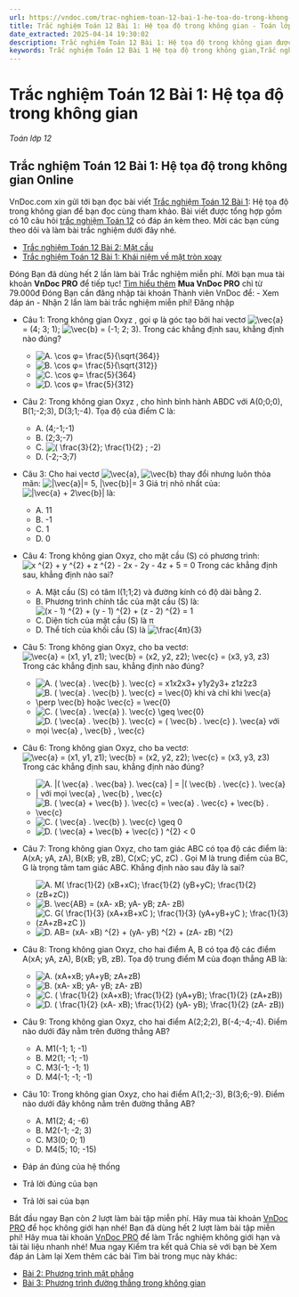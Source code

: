 ```yaml
---
url: https://vndoc.com/trac-nghiem-toan-12-bai-1-he-toa-do-trong-khong-gian-291730
title: Trắc nghiệm Toán 12 Bài 1: Hệ tọa độ trong không gian - Toán lớp 12 - VnDoc.com
date_extracted: 2025-04-14 19:30:02
description: Trắc nghiệm Toán 12 Bài 1: Hệ tọa độ trong không gian được VnDoc.com sưu tầm và xin gửi tới bạn đọc cùng tham khảo.
keywords: Trắc nghiệm Toán 12 Bài 1 Hệ tọa độ trong không gian,Trắc nghiệm Toán 12 Bài 1,Hệ tọa độ trong không gian,trắc nghiệm toán 12,toán 12,toán 12 bài 1
---
```


# Trắc nghiệm Toán 12 Bài 1: Hệ tọa độ trong không gian
 _Toán lớp 12_
## Trắc nghiệm Toán 12 Bài 1: Hệ tọa độ trong không gian Online
VnDoc.com xin gửi tới bạn đọc bài viết [Trắc nghiệm Toán 12 Bài 1](<https://vndoc.com/trac-nghiem-toan-12-bai-1-he-toa-do-trong-khong-gian-291730>): Hệ tọa độ trong không gian để bạn đọc cùng tham khảo. Bài viết được tổng hợp gồm có 10 câu hỏi [trắc nghiệm Toán 12](<https://vndoc.com/test-mon-toan-lop12>) có đáp án kèm theo. Mời các bạn cùng theo dõi và làm bài trắc nghiệm dưới đây nhé.
  * [Trắc nghiệm Toán 12 Bài 2: Mặt cầu](<https://vndoc.com/trac-nghiem-toan-12-bai-2-mat-cau-291728>)
  * [Trắc nghiệm Toán 12 Bài 1: Khái niệm về mặt tròn xoay](<https://vndoc.com/trac-nghiem-toan-12-bai-1-khai-niem-ve-mat-tron-xoay-291724>)

Đóng
Bạn đã dùng hết 2 lần làm bài Trắc nghiệm miễn phí. Mời bạn mua tài khoản **VnDoc PRO** để tiếp tục\! [Tìm hiểu thêm](</pro>)
**Mua VnDoc PRO** chỉ từ 79.000đ
Đóng
Bạn cần đăng nhập tài khoản Thành viên VnDoc để:
\- Xem đáp án
\- Nhận 2 lần làm bài trắc nghiệm miễn phí\!
Đăng nhập 
  * Câu 1:
Trong không gian Oxyz , gọi φ là góc tạo bởi hai vectơ ![\\vec{a}](https://tex.vdoc.vn?tex=%5Cvec%7Ba%7D) = \(4; 3; 1\); ![\\vec{b}](https://tex.vdoc.vn?tex=%5Cvec%7Bb%7D) = \(-1; 2; 3\). Trong các khẳng định sau, khẳng định nào đúng?
    * ![A. \\cos φ= \\frac{5}{\\sqrt{364}}](https://tex.vdoc.vn?tex=A.%20%5Ccos%20%CF%86%3D%20%5Cfrac%7B5%7D%7B%5Csqrt%7B364%7D%7D)
    * ![B. \\cos φ= \\frac{5}{\\sqrt{312}}](https://tex.vdoc.vn?tex=B.%20%5Ccos%20%CF%86%3D%20%5Cfrac%7B5%7D%7B%5Csqrt%7B312%7D%7D)
    * ![C. \\cos φ= \\frac{5}{364}](https://tex.vdoc.vn?tex=C.%20%5Ccos%20%CF%86%3D%20%5Cfrac%7B5%7D%7B364%7D)
    * ![D. \\cos φ= \\frac{5}{312}](https://tex.vdoc.vn?tex=D.%20%5Ccos%20%CF%86%3D%20%5Cfrac%7B5%7D%7B312%7D)
  * Câu 2:
Trong không gian Oxyz , cho hình bình hành ABDC với A\(0;0;0\), B\(1;-2;3\), D\(3;1;-4\). Tọa độ của điểm C là:
    * A. \(4;-1;-1\)
    * B. \(2;3;-7\)
    * C. ![\( \\frac{3}{2}; \\frac{1}{2} ; -2\)](https://tex.vdoc.vn?tex=\(%20%5Cfrac%7B3%7D%7B2%7D%3B%20%5Cfrac%7B1%7D%7B2%7D%20%3B%20-2\))
    * D. \(-2;-3;7\)
  * Câu 3:
Cho hai vectơ ![\\vec{a}](https://tex.vdoc.vn?tex=%5Cvec%7Ba%7D), ![\\vec{b}](https://tex.vdoc.vn?tex=%5Cvec%7Bb%7D) thay đổi nhưng luôn thỏa mãn: ![|\\vec{a}|= 5, |\\vec{b}|= 3](https://tex.vdoc.vn?tex=%7C%5Cvec%7Ba%7D%7C%3D%205%2C%20%7C%5Cvec%7Bb%7D%7C%3D%203)
Giá trị nhỏ nhất của: ![|\\vec{a} + 2\\vec{b}|](https://tex.vdoc.vn?tex=%7C%5Cvec%7Ba%7D%20%2B%202%5Cvec%7Bb%7D%7C) là:
    * A. 11
    * B. -1
    * C. 1
    * D. 0
  * Câu 4:
Trong không gian Oxyz, cho mặt cầu \(S\) có phương trình: ![x ^{2} + y ^{2} + z ^{2} - 2x - 2y - 4z + 5 = 0](https://tex.vdoc.vn?tex=x%20%5E%7B2%7D%20%2B%20y%20%5E%7B2%7D%20%2B%20z%20%5E%7B2%7D%20-%202x%20-%202y%20-%204z%20%2B%205%20%3D%200)
Trong các khẳng định sau, khẳng định nào sai?
    * A. Mặt cầu \(S\) có tâm I\(1;1;2\) và đường kính có độ dài bằng 2.
    * B. Phương trình chính tắc của mặt cầu \(S\) là: ![\(x - 1\) ^{2} + \(y - 1\) ^{2} + \(z - 2\) ^{2} = 1](https://tex.vdoc.vn?tex=\(x%20-%201\)%20%5E%7B2%7D%20%2B%20\(y%20-%201\)%20%5E%7B2%7D%20%2B%20\(z%20-%202\)%20%5E%7B2%7D%20%3D%201)
    * C. Diện tích của mặt cầu \(S\) là π
    * D. Thể tích của khối cầu \(S\) là ![\\frac{4π}{3}](https://tex.vdoc.vn?tex=%5Cfrac%7B4%CF%80%7D%7B3%7D)
  * Câu 5:
Trong không gian Oxyz, cho ba vectơ: ![\\vec{a} = \(x1, y1, z1\); \\vec{b} = \(x2, y2, z2\); \\vec{c} = \(x3, y3, z3\)](https://tex.vdoc.vn?tex=%5Cvec%7Ba%7D%20%3D%20\(x1%2C%20y1%2C%20z1\)%3B%20%5Cvec%7Bb%7D%20%3D%20\(x2%2C%20y2%2C%20z2\)%3B%20%5Cvec%7Bc%7D%20%3D%20\(x3%2C%20y3%2C%20z3\))
Trong các khẳng định sau, khẳng định nào đúng?
    * ![A. \( \\vec{a} . \\vec{b} \). \\vec{c} = x1x2x3+ y1y2y3+ z1z2z3](https://tex.vdoc.vn?tex=A.%20\(%20%5Cvec%7Ba%7D%20.%20%5Cvec%7Bb%7D%20\).%20%5Cvec%7Bc%7D%20%3D%20x1x2x3%2B%20y1y2y3%2B%20z1z2z3)
    * ![B. \( \\vec{a} . \\vec{b} \). \\vec{c} = \\vec{0} khi và chỉ khi \\vec{a} \\perp \\vec{b} hoặc \\vec{c} = \\vec{0}](https://tex.vdoc.vn?tex=B.%20\(%20%5Cvec%7Ba%7D%20.%20%5Cvec%7Bb%7D%20\).%20%5Cvec%7Bc%7D%20%3D%20%5Cvec%7B0%7D%20khi%20v%C3%A0%20ch%E1%BB%89%20khi%20%5Cvec%7Ba%7D%20%5Cperp%20%5Cvec%7Bb%7D%20ho%E1%BA%B7c%20%5Cvec%7Bc%7D%20%3D%20%5Cvec%7B0%7D)
    * ![C. \( \\vec{a} . \\vec{a} \). \\vec{c} \\geq \\vec{0}](https://tex.vdoc.vn?tex=C.%20\(%20%5Cvec%7Ba%7D%20.%20%5Cvec%7Ba%7D%20\).%20%5Cvec%7Bc%7D%20%5Cgeq%20%5Cvec%7B0%7D)
    * ![D. \( \\vec{a} . \\vec{b} \). \\vec{c} = \( \\vec{b} . \\vec{c} \). \\vec{a} với mọi \\vec{a} , \\vec{b} , \\vec{c}](https://tex.vdoc.vn?tex=D.%20\(%20%5Cvec%7Ba%7D%20.%20%5Cvec%7Bb%7D%20\).%20%5Cvec%7Bc%7D%20%3D%20\(%20%5Cvec%7Bb%7D%20.%20%5Cvec%7Bc%7D%20\).%20%5Cvec%7Ba%7D%20v%E1%BB%9Bi%20m%E1%BB%8Di%20%5Cvec%7Ba%7D%20%2C%20%5Cvec%7Bb%7D%20%2C%20%5Cvec%7Bc%7D)
  * Câu 6:
Trong không gian Oxyz, cho ba vectơ: ![\\vec{a} = \(x1, y1, z1\); \\vec{b} = \(x2, y2, z2\); \\vec{c} = \(x3, y3, z3\)](https://tex.vdoc.vn?tex=%5Cvec%7Ba%7D%20%3D%20\(x1%2C%20y1%2C%20z1\)%3B%20%5Cvec%7Bb%7D%20%3D%20\(x2%2C%20y2%2C%20z2\)%3B%20%5Cvec%7Bc%7D%20%3D%20\(x3%2C%20y3%2C%20z3\))
Trong các khẳng định sau, khẳng định nào đúng?
    * ![A. |\( \\vec{a} . \\vec{ba} \). \\vec{ca} | = |\( \\vec{b} . \\vec{c} \). \\vec{a} | với mọi \\vec{a} , \\vec{b} , \\vec{c}](https://tex.vdoc.vn?tex=A.%20%7C\(%20%5Cvec%7Ba%7D%20.%20%5Cvec%7Bba%7D%20\).%20%5Cvec%7Bca%7D%20%7C%20%3D%20%7C\(%20%5Cvec%7Bb%7D%20.%20%5Cvec%7Bc%7D%20\).%20%5Cvec%7Ba%7D%20%7C%20v%E1%BB%9Bi%20m%E1%BB%8Di%20%5Cvec%7Ba%7D%20%2C%20%5Cvec%7Bb%7D%20%2C%20%5Cvec%7Bc%7D)
    * ![B. \( \\vec{a} + \\vec{b} \). \\vec{c} = \\vec{a} . \\vec{c} + \\vec{b} . \\vec{c}](https://tex.vdoc.vn?tex=B.%20\(%20%5Cvec%7Ba%7D%20%2B%20%5Cvec%7Bb%7D%20\).%20%5Cvec%7Bc%7D%20%3D%20%5Cvec%7Ba%7D%20.%20%5Cvec%7Bc%7D%20%2B%20%5Cvec%7Bb%7D%20.%20%5Cvec%7Bc%7D)
    * ![C. \( \\vec{a} . \\vec{b} \). \\vec{c} \\geq 0](https://tex.vdoc.vn?tex=C.%20\(%20%5Cvec%7Ba%7D%20.%20%5Cvec%7Bb%7D%20\).%20%5Cvec%7Bc%7D%20%5Cgeq%200)
    * ![D. \( \\vec{a} + \\vec{b} + \\vec{c} \) ^{2} < 0](https://tex.vdoc.vn?tex=D.%20\(%20%5Cvec%7Ba%7D%20%2B%20%5Cvec%7Bb%7D%20%2B%20%5Cvec%7Bc%7D%20\)%20%5E%7B2%7D%20%3C%200)
  * Câu 7:
Trong không gian Oxyz, cho tam giác ABC có tọa độ các điểm là: A\(xA; yA, zA\), B\(xB; yB, zB\), C\(xC; yC, zC\) . Gọi M là trung điểm của BC, G là trọng tâm tam giác ABC. Khẳng định nào sau đây là sai?
    * ![A. M\( \\frac{1}{2} \(xB+xC\); \\frac{1}{2} \(yB+yC\); \\frac{1}{2} \(zB+zC\)\)](https://tex.vdoc.vn?tex=A.%20M\(%20%5Cfrac%7B1%7D%7B2%7D%20\(xB%2BxC\)%3B%20%5Cfrac%7B1%7D%7B2%7D%20\(yB%2ByC\)%3B%20%5Cfrac%7B1%7D%7B2%7D%20\(zB%2BzC\)\))
    * ![B. \\vec{AB} = \(xA- xB; yA- yB; zA- zB\)](https://tex.vdoc.vn?tex=B.%20%5Cvec%7BAB%7D%20%3D%20\(xA-%20xB%3B%20yA-%20yB%3B%20zA-%20zB\))
    * ![C. G\( \\frac{1}{3} \(xA+xB+xC \); \\frac{1}{3} \(yA+yB+yC \); \\frac{1}{3} \(zA+zB+zC \)\)](https://tex.vdoc.vn?tex=C.%20G\(%20%5Cfrac%7B1%7D%7B3%7D%20\(xA%2BxB%2BxC%20\)%3B%20%5Cfrac%7B1%7D%7B3%7D%20\(yA%2ByB%2ByC%C2%A0\)%3B%20%5Cfrac%7B1%7D%7B3%7D%20\(zA%2BzB%2BzC%C2%A0\)\))
    * ![D. AB= \(xA- xB\) ^{2} + \(yA- yB\) ^{2} + \(zA- zB\) ^{2}](https://tex.vdoc.vn?tex=D.%20AB%3D%20\(xA-%20xB\)%20%5E%7B2%7D%20%2B%20\(yA-%20yB\)%20%5E%7B2%7D%20%2B%20\(zA-%20zB\)%20%5E%7B2%7D)
  * Câu 8:
Trong không gian Oxyz, cho hai điểm A, B có tọa độ các điểm A\(xA; yA, zA\), B\(xB; yB, zB\). Tọa độ trung điểm M của đoạn thẳng AB là:
    * ![A. \(xA+xB; yA+yB; zA+zB\)](https://tex.vdoc.vn?tex=A.%20\(xA%2BxB%3B%C2%A0yA%2ByB%3B%C2%A0zA%2BzB\))
    * ![B. \(xA- xB; yA- yB; zA- zB\)](https://tex.vdoc.vn?tex=B.%C2%A0\(xA-%C2%A0xB%3B%C2%A0yA-%C2%A0yB%3B%C2%A0zA-%C2%A0zB\))
    * ![C. \( \\frac{1}{2} \(xA+xB\); \\frac{1}{2} \(yA+yB\); \\frac{1}{2} \(zA+zB\)\)](https://tex.vdoc.vn?tex=C.%C2%A0\(%20%5Cfrac%7B1%7D%7B2%7D%20\(xA%2BxB\)%3B%20%5Cfrac%7B1%7D%7B2%7D%20\(yA%2ByB\)%3B%20%5Cfrac%7B1%7D%7B2%7D%20\(zA%2BzB\)\))
    * ![D. \( \\frac{1}{2} \(xA- xB\); \\frac{1}{2} \(yA- yB\); \\frac{1}{2} \(zA- zB\)\)](https://tex.vdoc.vn?tex=D.%20\(%20%5Cfrac%7B1%7D%7B2%7D%20\(xA-%20xB\)%3B%20%5Cfrac%7B1%7D%7B2%7D%20\(yA-%20yB\)%3B%20%5Cfrac%7B1%7D%7B2%7D%20\(zA-%20zB\)\))
  * Câu 9:
Trong không gian Oxyz, cho hai điểm A\(2;2;2\), B\(-4;-4;-4\). Điểm nào dưới đây nằm trên đường thẳng AB?
    * A. M1\(-1; 1; -1\)
    * B. M2\(1; -1; -1\)
    * C. M3\(-1; -1; 1\)
    * D. M4\(-1; -1; -1\)
  * Câu 10:
Trong không gian Oxyz, cho hai điểm A\(1;2;-3\), B\(3;6;-9\). Điểm nào dưới đây không nằm trên đường thẳng AB?
    * A. M1\(2; 4; -6\)
    * B. M2\(-1; -2; 3\)
    * C. M3\(0; 0; 1\)
    * D. M4\(5; 10; -15\)

  * Đáp án đúng của hệ thống
  * Trả lời đúng của bạn
  * Trả lời sai của bạn

Bắt đầu ngay
Bạn còn _2_ lượt làm bài tập miễn phí. Hãy mua tài khoản [VnDoc PRO](</pro>) để học không giới hạn nhé\!  Bạn đã dùng hết 2 lượt làm bài tập miễn phí\! Hãy mua tài khoản [VnDoc PRO](</pro>) để làm Trắc nghiệm không giới hạn và tải tài liệu nhanh nhé\!  Mua ngay
Kiểm tra kết quả Chia sẻ với bạn bè Xem đáp án Làm lại
Xem thêm các bài Tìm bài trong mục này khác:
  * [Bài 2: Phương trình mặt phẳng](</trac-nghiem-toan-12-bai-2-phuong-trinh-mat-phang-291734>)
  * [Bài 3: Phương trình đường thẳng trong không gian](</trac-nghiem-toan-12-bai-3-phuong-trinh-duong-thang-trong-khong-gian-291735>)

